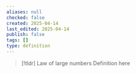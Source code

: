 ```yaml
---
aliases: null
checked: false
created: 2025-04-14
last_edited: 2025-04-14
publish: false
tags: []
type: definition
---
```

>[!tldr] Law of large numbers
>Definition here

